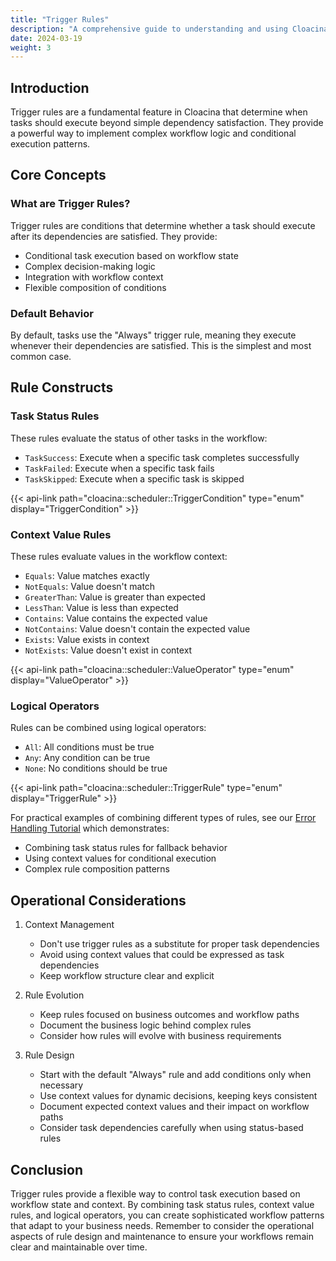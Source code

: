 ```yaml
---
title: "Trigger Rules"
description: "A comprehensive guide to understanding and using Cloacina's trigger rules system"
date: 2024-03-19
weight: 3
---
```



## Introduction

Trigger rules are a fundamental feature in Cloacina that determine when tasks should execute beyond simple dependency satisfaction. They provide a powerful way to implement complex workflow logic and conditional execution patterns.

## Core Concepts

### What are Trigger Rules?

Trigger rules are conditions that determine whether a task should execute after its dependencies are satisfied. They provide:

- Conditional task execution based on workflow state
- Complex decision-making logic
- Integration with workflow context
- Flexible composition of conditions

### Default Behavior

By default, tasks use the "Always" trigger rule, meaning they execute whenever their dependencies are satisfied. This is the simplest and most common case.

## Rule Constructs

### Task Status Rules
These rules evaluate the status of other tasks in the workflow:

- `TaskSuccess`: Execute when a specific task completes successfully
- `TaskFailed`: Execute when a specific task fails
- `TaskSkipped`: Execute when a specific task is skipped

{{< api-link path="cloacina::scheduler::TriggerCondition" type="enum" display="TriggerCondition" >}}

### Context Value Rules
These rules evaluate values in the workflow context:

- `Equals`: Value matches exactly
- `NotEquals`: Value doesn't match
- `GreaterThan`: Value is greater than expected
- `LessThan`: Value is less than expected
- `Contains`: Value contains the expected value
- `NotContains`: Value doesn't contain the expected value
- `Exists`: Value exists in context
- `NotExists`: Value doesn't exist in context

{{< api-link path="cloacina::scheduler::ValueOperator" type="enum" display="ValueOperator" >}}

### Logical Operators
Rules can be combined using logical operators:

- `All`: All conditions must be true
- `Any`: Any condition can be true
- `None`: No conditions should be true

{{< api-link path="cloacina::scheduler::TriggerRule" type="enum" display="TriggerRule" >}}

For practical examples of combining different types of rules, see our [Error Handling Tutorial](/tutorials/04-error-handling/) which demonstrates:
- Combining task status rules for fallback behavior
- Using context values for conditional execution
- Complex rule composition patterns

## Operational Considerations

1. Context Management
   - Don't use trigger rules as a substitute for proper task dependencies
   - Avoid using context values that could be expressed as task dependencies
   - Keep workflow structure clear and explicit

2. Rule Evolution
   - Keep rules focused on business outcomes and workflow paths
   - Document the business logic behind complex rules
   - Consider how rules will evolve with business requirements

3. Rule Design
   - Start with the default "Always" rule and add conditions only when necessary
   - Use context values for dynamic decisions, keeping keys consistent
   - Document expected context values and their impact on workflow paths
   - Consider task dependencies carefully when using status-based rules

## Conclusion

Trigger rules provide a flexible way to control task execution based on workflow state and context. By combining task status rules, context value rules, and logical operators, you can create sophisticated workflow patterns that adapt to your business needs. Remember to consider the operational aspects of rule design and maintenance to ensure your workflows remain clear and maintainable over time.
